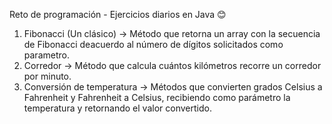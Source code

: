 Reto de programación - Ejercicios diarios en Java :blush:

1. Fibonacci (Un clásico) -> Método que retorna un array con la secuencia de Fibonacci deacuerdo al número de dígitos solicitados como parametro.
2. Corredor -> Método que calcula cuántos kilómetros recorre un corredor por minuto.
3. Conversión de temperatura -> Métodos que convierten grados Celsius a Fahrenheit y Fahrenheit a Celsius, recibiendo como parámetro la temperatura y retornando el valor convertido.
